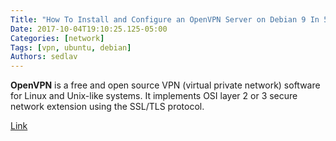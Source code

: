 ```yaml
---
Title: "How To Install and Configure an OpenVPN Server on Debian 9 In 5 Minutes"
Date: 2017-10-04T19:10:25.125-05:00
Categories: [network]
Tags: [vpn, ubuntu, debian]
Authors: sedlav
---
```


**OpenVPN** is a free and open source VPN (virtual private network) software for Linux and Unix-like systems. It implements OSI layer 2 or 3 secure network extension using the SSL/TLS protocol.

[Link](https://www.cyberciti.biz/faq/how-to-install-and-configure-an-openvpn-server-on-debian-9-in-5-minutes/)

